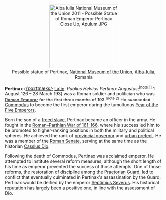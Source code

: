 <div class="photo" colspan="2" style="text-align: center; margin: 25px 0 10px;"><a class="image" href="https://en.wikipedia.org/wiki/File:Alba_Iulia_National_Museum_of_the_Union_2011_-_Possible_Statue_of_Roman_Emperor_Pertinax_Close_Up,_Apulum.JPG"><img alt="Alba Iulia National Museum of the Union 2011 - Possible Statue of Roman Emperor Pertinax Close Up, Apulum.JPG" data-file-height="1067" data-file-width="1155" decoding="async" height="203" src="https://upload.wikimedia.org/wikipedia/commons/thumb/3/3b/Alba_Iulia_National_Museum_of_the_Union_2011_-_Possible_Statue_of_Roman_Emperor_Pertinax_Close_Up%2C_Apulum.JPG/220px-Alba_Iulia_National_Museum_of_the_Union_2011_-_Possible_Statue_of_Roman_Emperor_Pertinax_Close_Up%2C_Apulum.JPG" srcset="https://upload.wikimedia.org/wikipedia/commons/thumb/3/3b/Alba_Iulia_National_Museum_of_the_Union_2011_-_Possible_Statue_of_Roman_Emperor_Pertinax_Close_Up%2C_Apulum.JPG/330px-Alba_Iulia_National_Museum_of_the_Union_2011_-_Possible_Statue_of_Roman_Emperor_Pertinax_Close_Up%2C_Apulum.JPG 1.5x, //upload.wikimedia.org/wikipedia/commons/thumb/3/3b/Alba_Iulia_National_Museum_of_the_Union_2011_-_Possible_Statue_of_Roman_Emperor_Pertinax_Close_Up%2C_Apulum.JPG/440px-Alba_Iulia_National_Museum_of_the_Union_2011_-_Possible_Statue_of_Roman_Emperor_Pertinax_Close_Up%2C_Apulum.JPG 2x" width="220"/></a><div style="line-height:normal;padding-bottom:0.2em;padding-top:0.2em;">Possible statue of Pertinax, <a href="https://en.wikipedia.org/wiki/National_Museum_of_the_Union" title="National Museum of the Union">National Museum of the Union</a>, <a class="mw-redirect" href="https://en.wikipedia.org/wiki/Alba-Iulia" title="Alba-Iulia">Alba-Iulia</a>, Romania</div></div>

[comment]: # 'breakpoint'
<p><b>Pertinax</b> (<span class="rt-commentedText nowrap"><span class="IPA nopopups noexcerpt"><a href="https://en.wikipedia.org/wiki/Help:IPA/English" title="Help:IPA/English">/<span style="border-bottom:1px dotted"><span title="/ˈ/: primary stress follows">ˈ</span><span title="'p' in 'pie'">p</span><span title="/ɜːr/: 'ur' in 'fur'">ɜːr</span><span title="'t' in 'tie'">t</span><span title="/ɪ/: 'i' in 'kit'">ɪ</span><span title="'n' in 'nigh'">n</span><span title="/æ/: 'a' in 'bad'">æ</span><span title="'k' in 'kind'">k</span><span title="'s' in 'sigh'">s</span></span>/</a></span></span>; <a class="mw-redirect" href="https://en.wikipedia.org/wiki/Latin_language" title="Latin language">Latin</a>: <i lang="la">Publius Helvius Pertinax Augustus</i>;<sup class="reference" id="cite_ref-1"><a href="#cite_note-1">[note 1]</a></sup> 1 August 126 – 28 March 193) was a Roman soldier and politician who was <a class="mw-redirect" href="https://en.wikipedia.org/wiki/Roman_Emperor" title="Roman Emperor">Roman Emperor</a> for the first three months of 193.<sup class="reference" id="cite_ref-3"><a href="#cite_note-3">[note 2]</a></sup> He succeeded <a href="https://en.wikipedia.org/wiki/Commodus" title="Commodus">Commodus</a> to become the first emperor during the tumultuous <a href="https://en.wikipedia.org/wiki/Year_of_the_Five_Emperors" title="Year of the Five Emperors">Year of the Five Emperors</a>.
</p><p>Born the son of a <a class="mw-redirect" href="https://en.wikipedia.org/wiki/Freed_slave" title="Freed slave">freed slave</a>, Pertinax became an officer in the army. He fought in the <a href="https://en.wikipedia.org/wiki/Roman%E2%80%93Parthian_War_of_161%E2%80%93166" title="Roman–Parthian War of 161–166">Roman–Parthian War of 161–166</a>, where his success led him to be promoted to higher-ranking positions in both the military and political spheres. He achieved the rank of <a href="https://en.wikipedia.org/wiki/Roman_governor" title="Roman governor">provincial governor</a> and <a class="mw-redirect" href="https://en.wikipedia.org/wiki/Urban_prefect" title="Urban prefect">urban prefect</a>. He was a member of the <a href="https://en.wikipedia.org/wiki/Roman_Senate" title="Roman Senate">Roman Senate</a>, serving at the same time as the historian <a href="https://en.wikipedia.org/wiki/Cassius_Dio" title="Cassius Dio">Cassius Dio</a>.
</p><p>Following the death of Commodus, Pertinax was acclaimed emperor. He attempted to institute several reform measures, although the short length of his time as emperor prevented the success of those attempts. One of those reforms, the restoration of discipline among the <a href="https://en.wikipedia.org/wiki/Praetorian_Guard" title="Praetorian Guard">Praetorian Guard</a>, led to conflict that eventually culminated in Pertinax's assassination by the Guard. Pertinax would be deified by the emperor <a href="https://en.wikipedia.org/wiki/Septimius_Severus" title="Septimius Severus">Septimius Severus</a>. His historical reputation has largely been a positive one, in line with the assessment of Dio.
</p>